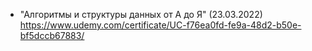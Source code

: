 - "Алгоритмы и структуры данных от А до Я" (23.03.2022)
https://www.udemy.com/certificate/UC-f76ea0fd-fe9a-48d2-b50e-bf5dccb67883/
